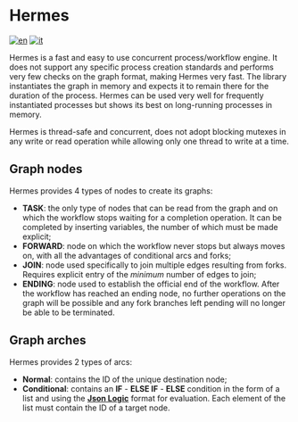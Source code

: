 # Hermes
[![en](https://img.shields.io/badge/lang-en-red.svg)](https://github.com/GiannettaGerardo/Hermes/README.md)
[![it](https://img.shields.io/badge/lang-it-green.svg)](https://github.com/GiannettaGerardo/Hermes/README.it.md)

Hermes is a fast and easy to use concurrent process/workflow engine. It does not support any specific process creation standards and performs very few checks on the graph format, making Hermes very fast. The library instantiates the graph in memory and expects it to remain there for the duration of the process. Hermes can be used very well for frequently instantiated processes but shows its best on long-running processes in memory.

Hermes is thread-safe and concurrent, does not adopt blocking mutexes in any write or read operation while allowing only one thread to write at a time.

## Graph nodes

Hermes provides 4 types of nodes to create its graphs:

- **TASK**: the only type of nodes that can be read from the graph and on which the workflow stops waiting for a completion operation. It can be completed by inserting variables, the number of which must be made explicit;
- **FORWARD**: node on which the workflow never stops but always moves on, with all the advantages of conditional arcs and forks;
- **JOIN**: node used specifically to join multiple edges resulting from forks. Requires explicit entry of the *minimum* number of edges to join;
- **ENDING**: node used to establish the official end of the workflow. After the workflow has reached an ending node, no further operations on the graph will be possible and any fork branches left pending will no longer be able to be terminated.

## Graph arches

Hermes provides 2 types of arcs:

- **Normal**: contains the ID of the unique destination node;
- **Conditional**: contains an **IF** - **ELSE IF** - **ELSE** condition in the form of a list and using the [**Json Logic**](https://jsonlogic.com/) format for evaluation. Each element of the list must contain the ID of a target node.